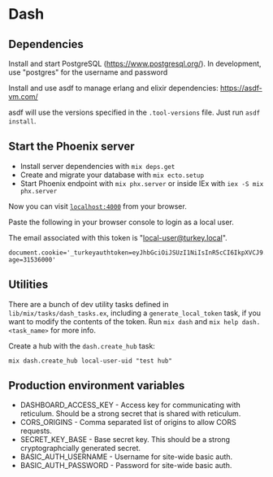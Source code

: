 # Dash

## Dependencies

Install and start PostgreSQL (https://www.postgresql.org/). In development, use "postgres" for the username and password

Install and use asdf to manage erlang and elixir dependencies: https://asdf-vm.com/

asdf will use the versions specified in the `.tool-versions` file. Just run `asdf install`.

## Start the Phoenix server

- Install server dependencies with `mix deps.get`
- Create and migrate your database with `mix ecto.setup`
- Start Phoenix endpoint with `mix phx.server` or inside IEx with `iex -S mix phx.server`

Now you can visit [`localhost:4000`](http://localhost:4000) from your browser.

Paste the following in your browser console to login as a local user.

The email associated with this token is "local-user@turkey.local".

```
document.cookie='_turkeyauthtoken=eyJhbGciOiJSUzI1NiIsInR5cCI6IkpXVCJ9.eyJleHAiOjMyNTAzNjgwMDAwLCJmeGFfZGlzcGxheU5hbWUiOiJMb2NhbCBVc2VyIiwiZnhhX2VtYWlsIjoibG9jYWwtdXNlckB0dXJrZXkubG9jYWwiLCJmeGFfcGljIjoiL2ltYWdlcy9sb2NhbC11c2VyLnN2ZyIsInN1YiI6ImxvY2FsLXVzZXItdWlkIn0.irWtfeGimpmNkwlSmz3bgJdjZYXgdtoigPlbE4U9s3iO9Cpx12jIhmqUe8WmJpqDK7mlLeBIRvTJir1rgGz7Rw;path=/;max-age=31536000'
```

## Utilities

There are a bunch of dev utility tasks defined in `lib/mix/tasks/dash_tasks.ex`, including a `generate_local_token` task, if you want to modify the contents of the token. Run `mix dash` and `mix help dash.<task_name>` for more info.

Create a hub with the `dash.create_hub` task:

```
mix dash.create_hub local-user-uid "test hub"
```

## Production environment variables

- DASHBOARD_ACCESS_KEY - Access key for communicating with reticulum. Should be a strong secret that is shared with reticulum.
- CORS_ORIGINS - Comma separated list of origins to allow CORS requests.
- SECRET_KEY_BASE - Base secret key. This should be a strong cryptographcially generated secret.
- BASIC_AUTH_USERNAME - Username for site-wide basic auth.
- BASIC_AUTH_PASSWORD - Password for site-wide basic auth.
